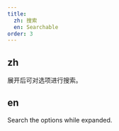 ```yaml
---
title:
  zh: 搜索
  en: Searchable
order: 3
---
```

## zh

展开后可对选项进行搜索。

## en

Search the options while expanded.

